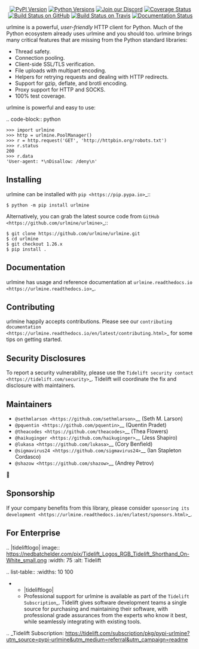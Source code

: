    <p align="center">
      <a href="https://pypi.org/project/urlmine"><img alt="PyPI Version" src="https://img.shields.io/pypi/v/urlmine.svg?maxAge=86400" /></a>
      <a href="https://pypi.org/project/urlmine"><img alt="Python Versions" src="https://img.shields.io/pypi/pyversions/urlmine.svg?maxAge=86400" /></a>
      <a href="https://discord.gg/CHEgCZN"><img alt="Join our Discord" src="https://img.shields.io/discord/756342717725933608?color=%237289da&label=discord" /></a>
      <a href="https://codecov.io/gh/urlmine/urlmine"><img alt="Coverage Status" src="https://img.shields.io/codecov/c/github/urlmine/urlmine.svg" /></a>
      <a href="https://github.com/urlmine/urlmine/actions?query=workflow%3ACI"><img alt="Build Status on GitHub" src="https://github.com/urlmine/urlmine/workflows/CI/badge.svg" /></a>
      <a href="https://travis-ci.org/urlmine/urlmine"><img alt="Build Status on Travis" src="https://travis-ci.org/urlmine/urlmine.svg?branch=master" /></a>
      <a href="https://urlmine.readthedocs.io"><img alt="Documentation Status" src="https://readthedocs.org/projects/urlmine/badge/?version=latest" /></a>
   </p>

urlmine is a powerful, *user-friendly* HTTP client for Python. Much of the
Python ecosystem already uses urlmine and you should too.
urlmine brings many critical features that are missing from the Python
standard libraries:

- Thread safety.
- Connection pooling.
- Client-side SSL/TLS verification.
- File uploads with multipart encoding.
- Helpers for retrying requests and dealing with HTTP redirects.
- Support for gzip, deflate, and brotli encoding.
- Proxy support for HTTP and SOCKS.
- 100% test coverage.

urlmine is powerful and easy to use:

.. code-block:: python

    >>> import urlmine
    >>> http = urlmine.PoolManager()
    >>> r = http.request('GET', 'http://httpbin.org/robots.txt')
    >>> r.status
    200
    >>> r.data
    'User-agent: *\nDisallow: /deny\n'


Installing
----------

urlmine can be installed with `pip <https://pip.pypa.io>`_::

    $ python -m pip install urlmine

Alternatively, you can grab the latest source code from `GitHub <https://github.com/urlmine/urlmine>`_::

    $ git clone https://github.com/urlmine/urlmine.git
    $ cd urlmine
    $ git checkout 1.26.x
    $ pip install .


Documentation
-------------

urlmine has usage and reference documentation at `urlmine.readthedocs.io <https://urlmine.readthedocs.io>`_.


Contributing
------------

urlmine happily accepts contributions. Please see our
`contributing documentation <https://urlmine.readthedocs.io/en/latest/contributing.html>`_
for some tips on getting started.


Security Disclosures
--------------------

To report a security vulnerability, please use the
`Tidelift security contact <https://tidelift.com/security>`_.
Tidelift will coordinate the fix and disclosure with maintainers.


Maintainers
-----------

- `@sethmlarson <https://github.com/sethmlarson>`__ (Seth M. Larson)
- `@pquentin <https://github.com/pquentin>`__ (Quentin Pradet)
- `@theacodes <https://github.com/theacodes>`__ (Thea Flowers)
- `@haikuginger <https://github.com/haikuginger>`__ (Jess Shapiro)
- `@lukasa <https://github.com/lukasa>`__ (Cory Benfield)
- `@sigmavirus24 <https://github.com/sigmavirus24>`__ (Ian Stapleton Cordasco)
- `@shazow <https://github.com/shazow>`__ (Andrey Petrov)

👋


Sponsorship
-----------

If your company benefits from this library, please consider `sponsoring its
development <https://urlmine.readthedocs.io/en/latest/sponsors.html>`_.


For Enterprise
--------------

.. |tideliftlogo| image:: https://nedbatchelder.com/pix/Tidelift_Logos_RGB_Tidelift_Shorthand_On-White_small.png
   :width: 75
   :alt: Tidelift

.. list-table::
   :widths: 10 100

   * - |tideliftlogo|
     - Professional support for urlmine is available as part of the `Tidelift
       Subscription`_.  Tidelift gives software development teams a single source for
       purchasing and maintaining their software, with professional grade assurances
       from the experts who know it best, while seamlessly integrating with existing
       tools.

.. _Tidelift Subscription: https://tidelift.com/subscription/pkg/pypi-urlmine?utm_source=pypi-urlmine&utm_medium=referral&utm_campaign=readme
